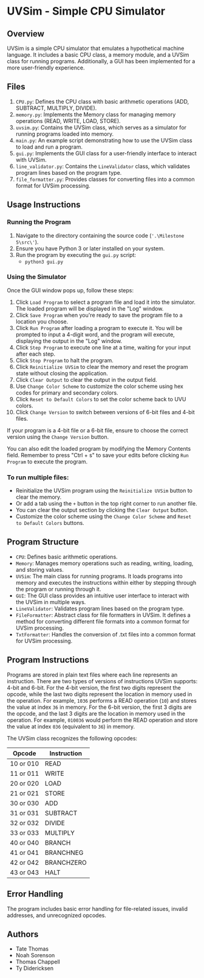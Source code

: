 # UVSim - Simple CPU Simulator

## Overview
UVSim is a simple CPU simulator that emulates a hypothetical machine language. It includes a basic CPU class, a memory module, and a UVSim class for running programs. Additionally, a GUI has been implemented for a more user-friendly experience.

## Files
1. `CPU.py`: Defines the CPU class with basic arithmetic operations (ADD, SUBTRACT, MULTIPLY, DIVIDE).
2. `memory.py`: Implements the Memory class for managing memory operations (READ, WRITE, LOAD, STORE).
3. `uvsim.py`: Contains the UVSim class, which serves as a simulator for running programs loaded into memory.
4. `main.py`: An example script demonstrating how to use the UVSim class to load and run a program.
5. `gui.py`: Implements the GUI class for a user-friendly interface to interact with UVSim.
6. `line_validator.py`: Contains the `LineValidator` class, which validates program lines based on the program type.
7. `file_formatter.py`: Provides classes for converting files into a common format for UVSim processing.

## Usage Instructions
### Running the Program
1. Navigate to the directory containing the source code (`'.\Milestone 5\src\'`).
2. Ensure you have Python 3 or later installed on your system.
3. Run the program by executing the `gui.py` script:
   - `python3 gui.py`

### Using the Simulator
Once the GUI window pops up, follow these steps:
   1. Click `Load Program` to select a program file and load it into the simulator. The loaded program will be displayed in the "Log" window.
   2. Click `Save Program` when you're ready to save the program file to a location you choose.
   3. Click `Run Program` after loading a program to execute it. You will be prompted to input a 4-digit word, and the program will execute, displaying the output in the "Log" window.
   4. Click `Step Program` to execute one line at a time, waiting for your input after each step.
   5. Click `Stop Program` to halt the program.
   6. Click `Reinitialize UVSim` to clear the memory and reset the program state without closing the application.
   7. Click `Clear Output` to clear the output in the output field.
   8. Use `Change Color Scheme` to customize the color scheme using hex codes for primary and secondary colors.
   9. Click `Reset to Default Colors` to set the color scheme back to UVU colors.
   10. Click `Change Version` to switch between versions of 6-bit files and 4-bit files.

If your program is a 4-bit file or a 6-bit file, ensure to choose the correct version using the `Change Version` button.

You can also edit the loaded program by modifying the Memory Contents field. Remember to press "Ctrl + s" to save your edits before clicking `Run Program` to execute the program.

### To run multiple files:
   - Reinitialize the UVSim program using the `Reinitialize UVSim` button to clear the memory.
   - Or add a tab using the `+` button in the top right corner to run another file.
   - You can clear the output section by clicking the `Clear Output` button.
   - Customize the color scheme using the `Change Color Scheme` and `Reset to Default Colors` buttons.

## Program Structure
- `CPU`: Defines basic arithmetic operations.
- `Memory`: Manages memory operations such as reading, writing, loading, and storing values.
- `UVSim`: The main class for running programs. It loads programs into memory and executes the instructions within either by stepping through the program or running through it.
- `GUI`: The GUI class provides an intuitive user interface to interact with the UVSim in multiple ways.
- `LineValidator`: Validates program lines based on the program type.
- `FileFormatter`: Abstract class for file formatters in UVSim. It defines a method for converting different file formats into a common format for UVSim processing.
- `TxtFormatter`: Handles the conversion of .txt files into a common format for UVSim processing.

## Program Instructions
Programs are stored in plain text files where each line represents an instruction. There are two types of versions of instructions UVSim supports: 4-bit and 6-bit. For the 4-bit version, the first two digits represent the opcode, while the last two digits represent the location in memory used in the operation. For example, `1036` performs a READ operation (`10`) and stores the value at index `36` in memory. For the 6-bit version, the first 3 digits are the opcode, and the last 3 digits are the location in memory used in the operation. For example, `010036` would perform the READ operation and store the value at index `036` (equivalent to `36`) in memory.

The UVSim class recognizes the following opcodes:

| Opcode    | Instruction   | 
| --------- | ------------- | 
| 10 or 010 | READ          |
| 11 or 011 | WRITE         |
| 20 or 020 | LOAD          | 
| 21 or 021 | STORE         | 
| 30 or 030 | ADD           |
| 31 or 031 | SUBTRACT      |
| 32 or 032 | DIVIDE        |
| 33 or 033 | MULTIPLY      |
| 40 or 040 | BRANCH        | 
| 41 or 041 | BRANCHNEG     |
| 42 or 042 | BRANCHZERO    |
| 43 or 043 | HALT          |

## Error Handling
The program includes basic error handling for file-related issues, invalid addresses, and unrecognized opcodes.

## Authors
- Tate Thomas
- Noah Sorenson
- Thomas Chappell
- Ty Didericksen
